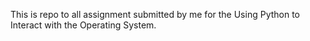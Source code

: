 This is repo to all assignment submitted by me for the Using Python to Interact with the Operating System.
